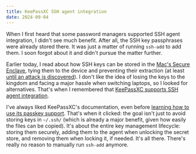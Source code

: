 ```yaml
---
title: KeePassXC SSH agent integration
date: 2024-09-04
---
```


When I first heard that some password managers supported SSH agent integration, I didn't see much benefit. After all, the SSH key passphrases were already stored there. It was just a matter of running `ssh-add` to add them. I soon forgot about it and didn't pursue the matter further.

Earlier today, I read about how SSH keys can be stored in the [Mac's Secure Enclave][secure-enclave], tying them to the device and preventing their extraction (at least [until an attack is discovered][yubikey-vuln]). I don't like the idea of losing the keys to the kingdom and facing a major hassle when switching laptops, so I looked for alternatives. That's when I remembered that [KeePassXC supports SSH agent integration][keepassxc-ssh-agent].

I've always liked KeePassXC's documentation, even before [learning how to use its passkey support][keepassxc-passkey]. That's when it clicked: the goal isn't just to avoid storing keys in `~/.ssh/` (which is already a major benefit, given how easily the files can be copied). It's about the entire key management lifecycle: storing them securely, adding them to the agent when unlocking the secret store, and removing them when locking it, if needed. It's all there. There's really no reason to manually run `ssh-add` anymore.

[keepassxc-passkey]: /2024/07/passkeys-for-2fa-in-keepassxc/
[keepassxc-ssh-agent]: https://keepassxc.org/docs/KeePassXC_UserGuide#_configuring_an_entry_to_use_ssh_agent
[secure-enclave]: https://support.apple.com/guide/security/secure-enclave-sec59b0b31ff/web
[yubikey-vuln]: https://arstechnica.com/security/2024/09/yubikeys-are-vulnerable-to-cloning-attacks-thanks-to-newly-discovered-side-channel/
